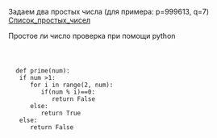 Задаем два простых числа (для примера: p=999613, q=7)
<a href=" https://ru.wikipedia.org/wiki/Список_простых_чисел" >Список_простых_чисел </a>

Простое ли число проверка при помощи python

<code>
   <pre>
  def prime(num):
   if num >1:
      for i in range(2, num):
         if(num % i)==0:
            return False
      else:
         return True
   else:
      return False
 </pre>
  </code>
